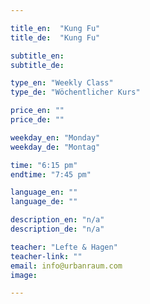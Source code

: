 ```yaml
---

title_en:  "Kung Fu"
title_de:  "Kung Fu"

subtitle_en:
subtitle_de:

type_en: "Weekly Class"
type_de: "Wöchentlicher Kurs"

price_en: ""
price_de: ""

weekday_en: "Monday"
weekday_de: "Montag"

time: "6:15 pm"
endtime: "7:45 pm"

language_en: ""
language_de: ""

description_en: "n/a"
description_de: "n/a"

teacher: "Lefte & Hagen"
teacher-link: ""
email: info@urbanraum.com
image:

---
```

